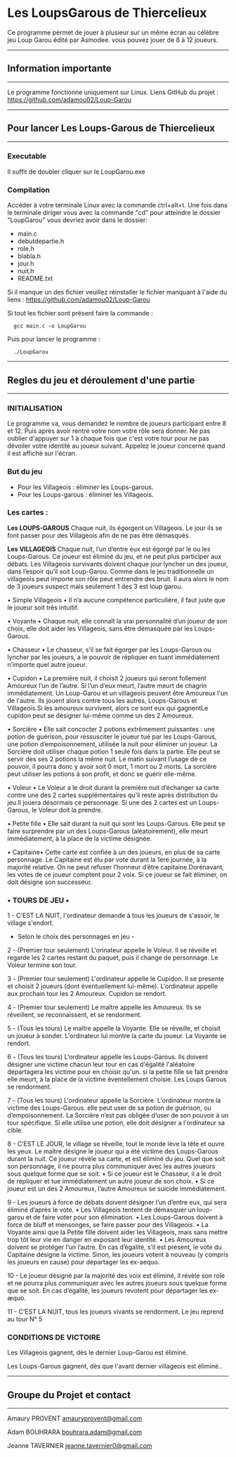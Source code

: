 # Les LoupsGarous de Thiercelieux 


Ce programme permet de jouer à plusieur sur un même écran au célèbre jeu Loup Garou édité par Asmodee.
vous pouvez jouer de 8 à 12 joueurs.

-----------------------
## Information importante
-----------------------

Le programme fonctionne uniquement sur Linux. 
Liens GitHub du projet : https://github.com/adamou02/Loup-Garou


---------------------------------------------
## Pour lancer Les Loups-Garous de Thiercelieux
---------------------------------------------

### Executable

Il suffit de doubler cliquer sur le LoupGarou.exe

### Compilation

Accéder à votre terminale Linux avec la commande
ctrl+alt+t.
Une fois dans le terminale diriger vous avec la commande "cd" pour
atteindre le dossier "LoupGarou" vous devriez avoir dans le dossier:

- main.c
- debutdepartie.h
- role.h
- blabla.h
- jour.h
- nuit.h
- README.txt

Si il manque un des fichier veuillez réinstaller le fichier manquant à l'aide du liens :
https://github.com/adamou02/Loup-Garou

Si tout les fichier sont présent faire la commande : 

	  gcc main.c -o LoupGarou  

Puis pour lancer le programme :

	  ./LoupGarou  

------------------------------------------
## Regles du jeu et déroulement d'une partie
------------------------------------------

### INITIALISATION

Le programme va, vous demandez le nombre de joueurs participant entre 8 et 12.
Puis après avoir rentré votre nom votre rôle sera donner.
Ne pas oublier d'appuyer sur 1 à chaque fois que c'est votre tour pour ne pas
dévoiler votre identité au joueur suivant. Appelez le joueur concerné quand il est affiché sur l'écran.



### But du jeu

- Pour les Villageois : éliminer les Loups-garous.
- Pour les Loups-garous : éliminer les Villageois.



### Les cartes :


**Les LOUPS-GAROUS**
Chaque nuit, ils égorgent un Villageois.
Le jour ils se font passer pour des Villageois
afin de ne pas être démasqués.



**Les VILLAGEOIS**
Chaque nuit, l’un d’entre eux est égorgé par le ou les Loups-Garous.
Ce joueur est éliminé du jeu, et ne peut plus participer aux débats. Les Villageois survivants doivent chaque jour lyncher un des joueur, dans l’espoir qu’il soit Loup-Garou. Comme dans le jeu traditionnelle un villageois peut importe son rôle peut entrendre des bruit. Il aura alors le nom de 3 joueurs suspect mais seulement 1 des 3 est loup garou.


• Simple Villageois •
Il n’a aucune compétence particulière, il faut juste que le joueur soit très intuitif.


• Voyante •
Chaque nuit, elle connaît la vrai personnalité d’un joueur de son choix, elle doit aider les Villageois, sans être démasquée par les Loups-Garous.


• Chasseur •
Le chasseur, s’il se fait égorger par les Loups-Garous ou lyncher par les joueurs, a le pouvoir de répliquer en tuant immédiatement n’importe quel autre joueur.


• Cupidon •
La première nuit, il choisit 2 joueurs qui seront follement Amoureux l’un de l’autre. Si l’un d’eux meurt, l’autre meurt de chagrin immédiatement. Un Loup-Garou et un villageois peuvent être Amoureux l'un de l'autre. Ils jouent alors contre tous les autres, Loups-Garous et Villageois.Si les amoureux survivent, alors ce sont eux qui gagnentLe cupidon peut se désigner lui-même comme un des 2 Amoureux.


• Sorcière •
Elle sait concocter 2 potions extrêmement puissantes :
une potion de guérison, pour ressusciter le joueur tué par les Loups-Garous,
une potion d’empoisonnement, utilisée la nuit pour éliminer un joueur. La Sorcière doit utiliser chaque potion 1 seule fois dans la partie. Elle peut se servir des ses 2 potions la même nuit. Le matin suivant l’usage de ce pouvoir, il pourra donc y avoir soit 0 mort, 1 mort ou 2 morts. La sorcière peut utiliser les potions à son profit, et donc se guérir elle-même.


• Voleur •
Le Voleur a le droit durant la première nuit d’échanger sa carte contre une des 2 cartes supplémentaires qu’il reste après distribution du jeu.Il jouera désormais ce personnage. Si une des 2 cartes est un Loups-Garous, le Voleur doit la prendre.


• Petite fille •
Elle sait durant la nuit qui sont les Loups-Garous. Elle peut se faire surprendre par un des Loups-Garous (aléatoirement), elle meurt immédiatement, à la place de la victime désignée.


• Capitaine•
Cette carte est confiée à un des joueurs, en plus de sa carte personnage. Le Capitaine est élu par vote durant la 1ere journée, à la majorité relative. On ne peut refuser l’honneur d’être capitaine.Dorénavant, les votes de ce joueur comptent pour 2 voix. Si ce joueur se fait éliminer, on doit désigne son successeur.



### • TOURS DE JEU •


1 - C'EST LA NUIT, l'ordinateur demande à tous les joueurs de s'assoir, le village s'endort.

- Selon le choix des personnages en jeu -

2 - (Premier tour seulement) L'orinateur appelle le Voleur.
Il se réveille et regarde les 2 cartes restant du paquet, puis il change de personnage.
Le Voleur termine son tour.

3 - (Premier tour seulement) L'ordinateur appelle le Cupidon. Il se presente et choisit 2 joueurs (dont éventuellement lui-même). L'ordinateur appelle aux prochain tour les 2 Amoureux.
Cupidon se rendort.

4 - (Premier tour seulement) Le maître appelle les Amoureux. Ils se réveillent, se reconnaissent, et se rendorment.

5 - (Tous les tours) Le maître appelle la Voyante.
Elle se réveille, et choisit un joueur à sonder. L'ordinateur lui montre la carte du joueur.
La Voyante se rendort.

6 - (Tous les tours) L'ordinateur appelle les Loups-Garous. Ils doivent désigner une victime chacun leur tour en cas d'égalité l'aléatoire départagera les victime pour en choisir qu'un.
si la petite fille se fait prendre elle meurt, à la place de la victime éventellement choisie.
Les Loups Garous se rendorment.

7 - (Tous les tours) L'ordinateur appelle la Sorcière.
L'ordinateur montre la victime des Loups-Garous. elle peut user de sa potion de guérison, ou d’empoisonnement. La Sorcière n’est pas obligée d’user de son pouvoir à un tour spécifique. Si elle utilise une potion, elle doit désigner a l'ordinateur sa cible.

8 - C’EST LE JOUR, le village se réveille, tout le monde lève la tête et ouvre les yeux. Le maître désigne le joueur qui a été victime des Loups-Garous durant la nuit. Ce joueur révèle sa carte, et est éliminé du jeu. Quel que soit son personnage, il ne pourra plus communiquer avec les autres joueurs sous quelque forme que se soit.
• Si ce joueur est le Chasseur, il a le droit de répliquer et tue immédiatement un autre joueur de son choix.
• Si ce joueur est un des 2 Amoureux, l’autre Amoureux se suicide immédiatement.

9 - Les joueurs à force de débats doivent désigner l’un d’entre eux, qui sera éliminé d’après le vote.
• Les Villageois tentent de démasquer un loup-garou et de faire voter pour son élimination.
• Les Loups-Garous doivent à force de bluff et mensonges, se faire passer pour des Villageois.
• La Voyante ainsi que la Petite fille doivent aider les Villageois, mais sans mettre trop tôt leur vie en danger en exposant leur identité.
• Les Amoureux doivent se protéger l’un l’autre.
En cas d’égalité, s’il est présent, le vote du Capitaine désigne la victime. Sinon, les joueurs votent à nouveau (y compris les joueurs en cause) pour départager les ex-aequo.

10 - Le joueur désigné par la majorité des voix est éliminé, il révèle son role et ne pourra plus communiquer avec les autres joueurs sous quelque forme que se soit. En cas d’égalité, les joueurs revotent pour départager les ex-æquo.

11 - C’EST LA NUIT, tous les joueurs vivants se rendorment.
Le jeu reprend au tour N° 5




### CONDITIONS DE VICTOIRE

Les Villageois gagnent, dès le dernier Loup-Garou est éliminé.

Les Loups-Garous gagnent, dès que l'avant dernier villageois est éliminé..


---------------------------
## Groupe du Projet et contact
----------------------------

Amaury PROVENT amauryprovent@gmail.com

Adam BOUHRARA bouhrara.adam@gmail.com

Jeanne TAVERNIER jeanne.tavernier0@gmail.com
